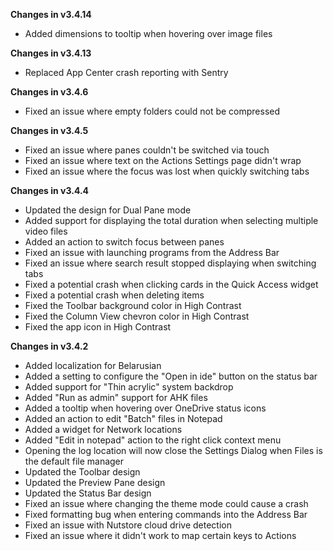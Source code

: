 **Changes in v3.4.14**

- Added dimensions to tooltip when hovering over image files

**Changes in v3.4.13**

- Replaced App Center crash reporting with Sentry 

**Changes in v3.4.6**

- Fixed an issue where empty folders could not be compressed

**Changes in v3.4.5**

- Fixed an issue where panes couldn't be switched via touch
- Fixed an issue where text on the Actions Settings page didn't wrap
- Fixed an issue where the focus was lost when quickly switching tabs

**Changes in v3.4.4**

- Updated the design for Dual Pane mode
- Added support for displaying the total duration when selecting multiple video files
- Added an action to switch focus between panes
- Fixed an issue with launching programs from the Address Bar
- Fixed an issue where search result stopped displaying when switching tabs
- Fixed a potential crash when clicking cards in the Quick Access widget
- Fixed a potential crash when deleting items
- Fixed the Toolbar background color in High Contrast
- Fixed the Column View chevron color in High Contrast
- Fixed the app icon in High Contrast

**Changes in v3.4.2**

- Added localization for Belarusian
- Added a setting to configure the "Open in ide" button on the status bar
- Added support for "Thin acrylic" system backdrop
- Added "Run as admin" support for AHK files
- Added a tooltip when hovering over OneDrive status icons
- Added an action to edit "Batch" files in Notepad
- Added a widget for Network locations
- Added "Edit in notepad" action to the right click context menu
- Opening the log location will now close the Settings Dialog when Files is the default file manager
- Updated the Toolbar design
- Updated the Preview Pane design
- Updated the Status Bar design
- Fixed an issue where changing the theme mode could cause a crash
- Fixed formatting bug when entering commands into the Address Bar
- Fixed an issue with Nutstore cloud drive detection
- Fixed an issue where it didn't work to map certain keys to Actions
